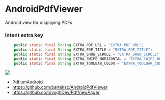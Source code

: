 # AndroidPdfViewer
Android view for displaying PDFs

### Intent extra key
```java
    public static final String EXTRA_PDF_URL = "EXTRA_PDF_URL";
    public static final String EXTRA_PDF_TITLE = "EXTRA_PDF_TITLE";
    public static final String EXTRA_SHOW_SCROLL = "EXTRA_SHOW_SCROLL";
    public static final String EXTRA_SWIPE_HORIZONTAL = "EXTRA_SWIPE_HORIZONTAL";
    public static final String EXTRA_TOOLBAR_COLOR = "EXTRA_TOOLBAR_COLOR";
```

![](http://i.giphy.com/3o6Ztb2nCQs1pfu2k0.gif)

- PdfiumAndroid
- https://github.com/barteksc/AndroidPdfViewer
- https://github.com/voghDev/PdfViewPager
